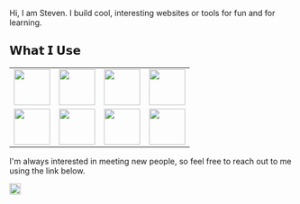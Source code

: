
<!-- You can edit this image in paint and host the image on https://sm.ms/ -->

Hi, I am Steven. I build cool, interesting websites or tools for fun and for learning.
 

<p align="center">
  
## 𝗪𝗵𝗮𝘁 𝗜 𝗨𝘀𝗲

<table>
  <tbody>
    <tr valign="top">
      <td width="25%" align="center">
        <img height="64px" src="https://cdn.svgporn.com/logos/redux.svg">
      </td>
      <td width="25%" align="center">
        <img height="64px" src="https://cdn.svgporn.com/logos/c-sharp.svg">
      </td>
      <td width="25%" align="center">
        <img height="64px" src="https://cdn.svgporn.com/logos/javascript.svg">
      </td>
      <td width="25%" align="center">
        <img height="64px" src="https://cdn.svgporn.com/logos/python.svg">
      </td>
    </tr>
    <tr valign="top">
      <td width="25%" align="center">
        <img height="64px" src="https://cdn.svgporn.com/logos/react.svg">
      </td>
      <td width="25%" align="center">
        <img height="64px" src="https://cdn.svgporn.com/logos/graphql.svg">
      </td>
       <td width="25%" align="center">
        <img height="64px" src="https://cdn.svgporn.com/logos/gatsby.svg">
      </td>
      <td width="25%" align="center">
        <img height="64px" src="https://cdn.svgporn.com/logos/visual-studio-code.svg">
      </td>
    </tr>
  </tbody>
</table>
</p>





<!-- <img src="https://i.imgur.com/zUqwpbO.png"> -->



I'm always interested in meeting new people, so feel free to reach out to me using the link below.

<p align="">
  <a href="mailto:stevengkeezer@gmail.com"><img src="https://image.flaticon.com/icons/svg/725/725643.svg" height="20" width="20" style="margin-right: 3" /></a>
</p>





